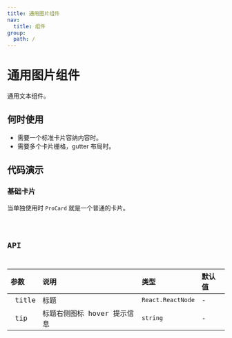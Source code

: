 ```yaml
---
title: 通用图片组件
nav:
  title: 组件
group:
  path: /
---
```


# 通用图片组件

通用文本组件。

## 何时使用

- 需要一个标准卡片容纳内容时。
- 需要多个卡片栅格，gutter 布局时。

## 代码演示

### 基础卡片

当单独使用时 `ProCard` 就是一个普通的卡片。

<code src="../../demos/ImageBasic/basic.tsx"  />

## API

| 参数 | 说明 | 类型 | 默认值 |
| :-- | :-- | :-- | :-- |
|  title | 标题 | `React.ReactNode` | - |
|  tip | 标题右侧图标 hover 提示信息 | `string` | - |

